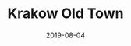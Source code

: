 ---
title: Krakow Old Town
id: krakow-old-town
resolution: 4224x3136
date: 2019-08-04
camera: Huawei LDN-L21
lens: LDN-L21 back camera
iso: 101
focalLength: 3.462mm
shutterSpeed: 1/1481
aperture: f/2.2
---